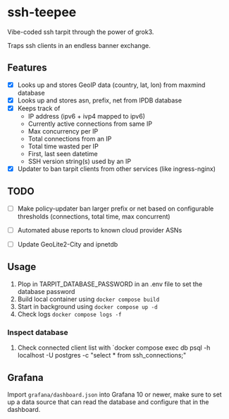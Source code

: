 # ssh-teepee

Vibe-coded ssh tarpit through the power of grok3.

Traps ssh clients in an endless banner exchange.

## Features

- [X] Looks up and stores GeoIP data (country, lat, lon) from maxmind database
- [X] Looks up and stores asn, prefix, net from IPDB database
- [X] Keeps track of
  - IP address (ipv6 + ivp4 mapped to ipv6)
  - Currently active connections from same IP
  - Max concurrency per IP
  - Total connections from an IP
  - Total time wasted per IP
  - First, last seen datetime
  - SSH version string(s) used by an IP
- [X] Updater to ban tarpit clients from other services (like ingress-nginx)

## TODO

- [ ] Make policy-updater ban larger prefix or net based on configurable thresholds (connections, total time, max concurrent)
- [ ] Automated abuse reports to known cloud provider ASNs
- [ ] Update GeoLite2-City and ipnetdb


## Usage

1. Plop in TARPIT_DATABASE_PASSWORD in an .env file to set the database password
1. Build local container using `docker compose build`
1. Start in background using `docker compose up -d`
1. Check logs `docker compose logs -f`

### Inspect database

1. Check connected client list with `docker compose exec db psql -h localhost -U postgres -c "select * from ssh_connections;"


## Grafana

Import `grafana/dashboard.json` into Grafana 10 or newer, make sure to set up a data source that can read the database and configure that in the dashboard.
